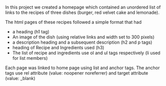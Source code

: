 In this project we created a homepage which contained an unordered list of links
to the recipes of three dishes (burger, red velvet cake and lemonade).

The html pages of these recipes followed a simple format that had 
* a heading (h1 tag)
* An image of the dish (using relative links and width set to 300 pixels)
* a description heading and a subsequent description (h2 and p tags)
* heading of Recipe and Ingredients used (h3)
* The list of recipe and ingredients use ol and ul tags respectively (li used for list members)

Each page was linked to home page using list and anchor tags. The anchor
tags use rel attribute (value: noopener noreferrer) and target attribute (value: _blank)
